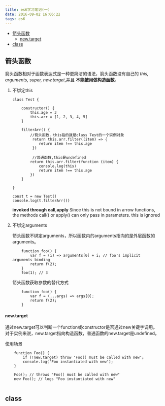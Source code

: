 ```yaml
---
title: es6学习笔记(一)
date: 2016-09-02 16:06:22
tags: es6
---
```


- [箭头函数](#箭头函数)
    - [new.target](#new-target)
- [class](#class)

## 箭头函数

箭头函数相对于函数表达式是一种更简洁的语法，箭头函数没有自己的 *this, arguments, super, new.target*,并且 **不能被用做构造函数**。

 1. 不绑定this

    ```
	class Test {

		constructor() {
			this.age = 3
			this.arr = [1, 2, 3, 4, 5]
		}

		filterArr() {
            //箭头函数，this指的就是class Test的一个实例对象
			 return this.arr.filter((item) => {
			  	return item !== this.age
			 })

             //普通函数,this是undefined
			return this.arr.filter(function (item) {
				console.log(this)
				return item !== this.age
			})
		}

	}

	const t = new Test()
	console.log(t.filterArr())

    ```

    **invoked through call,apply**
    Since this is not bound in arrow functions, the methods call() or apply() can only pass in parameters. this is ignored

 2. 不绑定arguments

    箭头函数不绑定arguments，所以函数内的arguments指向的是外层函数的arguments。

    ```
        function foo() {
            var f = (i) => arguments[0] + i; // foo's implicit arguments binding
            return f(2);
        }
        foo(1); // 3
    ```

    箭头函数获取参数的替代方式

    ```
        function foo() { 
            var f = (...args) => args[0]; 
            return f(2); 
        }
    ```


#### new.target

通过new.target可以判断一个function或constructor是否通过new关键字调用。对于实例来说，new.target指向构造函数，普通函数的new.target是undefined。

使用场景
```
    function Foo() {
        if (!new.target) throw 'Foo() must be called with new';
        console.log('Foo instantiated with new');
    }

    Foo(); // throws "Foo() must be called with new"
    new Foo(); // logs "Foo instantiated with new"
    
```

## class